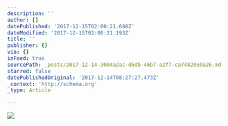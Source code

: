 ```yaml
---
description: ''
author: []
datePublished: '2017-12-15T02:00:21.688Z'
dateModified: '2017-12-15T02:00:21.193Z'
title: ''
publisher: {}
via: {}
inFeed: true
sourcePath: _posts/2017-12-14-3004a2ac-d6db-46b7-a2f7-ca74820e0a26.md
starred: false
datePublishedOriginal: '2017-12-14T08:27:27.473Z'
_context: 'http://schema.org'
_type: Article

---
```

![](https://the-grid-user-content.s3-us-west-2.amazonaws.com/f77c1c09-faf7-418d-9ae2-777f30ec48be.jpg)